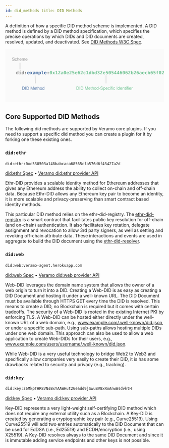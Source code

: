 ```yaml
---
id: did_methods title: DID Methods
---
```


A definition of how a specific DID method scheme is implemented. A DID method is defined by a DID method specification,
which specifies the precise operations by which DIDs and DID documents are created, resolved, updated, and deactivated.
See [DID Methods W3C Spec](https://www.w3.org/TR/did-core/#methods).

![img](../../static/img/diagrams/did_method.svg)

## Core Supported DID Methods

The following did methods are supported by Veramo core plugins. If you need to support a specific did method you can
create a plugin for it by forking one these existing ones.

### `did:ethr`

```bash
did:ethr:0xc530503a148babcaca68565cfa576d6f43427a2d
```

[did:ethr Spec](https://github.com/decentralized-identity/ethr-did-resolver/blob/master/doc/did-method-spec.md)
• [Veramo did:ethr provider API](/docs/api/did-provider-ethr.md)

Ethr-DID provides a scalable identity method for Ethereum addresses that gives any Ethereum address the ability to
collect on-chain and off-chain data. Because Ethr-DID allows any Ethereum key pair to become an identity, it is more
scalable and privacy-preserving than smart contract based identity methods.

This particular DID method relies on the ethr-did-registry.
The [ethr-did-registry](https://github.com/uport-project/ethr-did-registry) is a smart contract that facilitates public
key resolution for off-chain (and on-chain) authentication. It also facilitates key rotation, delegate assignment and
revocation to allow 3rd party signers, as well as setting and revoking off-chain attribute data. These interactions and
events are used in aggregate to build the DID document using
the [ethr-did-resolver](https://github.com/decentralized-identity/ethr-did-resolver).

### `did:web`

```bash
did:web:veramo-agent.herokuapp.com
```

[did:web Spec](https://w3c-ccg.github.io/did-method-web/) • [Veramo did:web provider API](/docs/api/did-provider-web.md)

Web-DID leverages the domain name system that allows the owner of a web origin to turn it into a DID. Creating a Web-DID
is as easy as creating a DID Document and hosting it under a well-known URL. The DID Document must be available through
HTTPS GET every time the DID is resolved. This means to create a DID, no Blockchain is required but it comes with
certain tradeoffs. The security of a Web-DID is rooted in the existing Internet PKI by enforcing TLS. A Web-DID can be
hosted either directly under the well-known URL of a web domain, e.g., www.example.com/.well-known/did.json, or under a
specific sub-path. Using sub-paths allows hosting multiple DIDs under one web domain. This approach can also be used to
allow a web application to create Web-DIDs for their users, e.g., www.example.com/users/username/.well-known/did.json.

While Web-DID is a very useful technology to bridge Web2 to Web3 and specifically allow companies very easily to create
their DID, it is has some drawbacks related to security and privacy (e.g., tracking).

### `did:key`

```bash
did:key:z6MkpTHR8VNsBxYAAWHut2Geadd9jSwuBV8xRoAnwWsdvktH
```

[did:key Spec](https://w3c-ccg.github.io/did-method-key/) • [Veramo did:key provider API](/docs/api/did-provider-key.md)

Key-DID represents a very light-weight self-certifying DID method which does not require any external utility such as a
Blockchain. A Key-DID is created by generating a cryptographic key pair (e.g., Curve25519). Using Curve25519 will add
two entries automatically to the DID Document that can be used for EdDSA (i.e., Ed25519) and ECDH/encryption (i.e.,
using X25519). A Key-DID resolves always to the same DID Document and since it is immutable adding service endpoints and
other keys is not possible.
